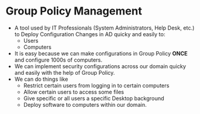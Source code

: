 # Group Policy Management
- A tool used by IT Professionals (System Administrators, Help Desk, etc.) to Deploy Configuration Changes in AD quicky and easily to:
  - Users
  - Computers
- It is easy because we can make configurations in Group Policy **ONCE** and configure 1000s of computers.
- We can implement security configurations across our domain quicky and easily with the help of Group Policy.
- We can do things like
  - Restrict certain users from logging in to certain computers
  - Allow certain users to access some files
  - Give specific or all users a specific Desktop background
  - Deploy software to computers within our domain.
